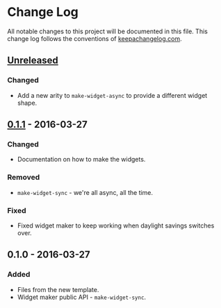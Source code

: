 # Change Log
All notable changes to this project will be documented in this file. This change log follows the conventions of [keepachangelog.com](http://keepachangelog.com/).

## [Unreleased]
### Changed
- Add a new arity to `make-widget-async` to provide a different widget shape.

## [0.1.1] - 2016-03-27
### Changed
- Documentation on how to make the widgets.

### Removed
- `make-widget-sync` - we're all async, all the time.

### Fixed
- Fixed widget maker to keep working when daylight savings switches over.

## 0.1.0 - 2016-03-27
### Added
- Files from the new template.
- Widget maker public API - `make-widget-sync`.

[Unreleased]: https://github.com/your-name/spirit/compare/0.1.1...HEAD
[0.1.1]: https://github.com/your-name/spirit/compare/0.1.0...0.1.1
